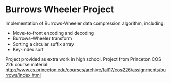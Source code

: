 # Burrows Wheeler Project
Implementation of Burrows-Wheeler data compression algorithm, including:

* Move-to-front encoding and decoding
* Burrows–Wheeler transform
* Sorting a circular suffix array
* Key-index sort

Project provided as extra work in high school.  Project from Princeton COS 226 course material: http://www.cs.princeton.edu/courses/archive/fall17/cos226/assignments/burrows/index.html
